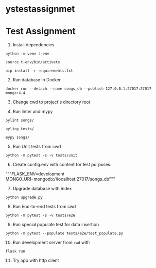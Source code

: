 # ystestassignmet

# Test Assignment

1. Install dependencies
    
  `python -m venv t-env`

  `source t-env/bin/activate`
  
  `pip install -r requirements.txt`

2. Run database in Docker
  
  `docker run --detach --name songs_db --publish 127.0.0.1:27017:27017 mongo:4.4`

3. Change cwd to project's directory root

4. Run linter and mypy
  
  `pylint songs/`

  `pyling tests/`

  `mypy songs/`

5. Run Unit tests from cwd

  `python -m pytest -s -v tests/unit`

6. Create config.env with content for test purposes:
  
  """FLASK_ENV=development
  MONGO_URI=mongodb://localhost:27017/songs_db"""

7. Upgrade database with index

  `python upgrade.py`

8. Run End-to-end tests from cwd

  `python -m pytest -s -v tests/e2e`

9. Run special populate test for data insertion

  `python -m pytest --populate tests/e2e/test_populate.py`

10. Run development server from `cwd` with

  `flask run`

11. Try app with http client
